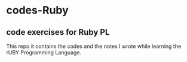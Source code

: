 # codes-Ruby
## code exercises for Ruby PL
This repo it contains the codes and the notes I wrote while learning the rUBY Programming Language.
